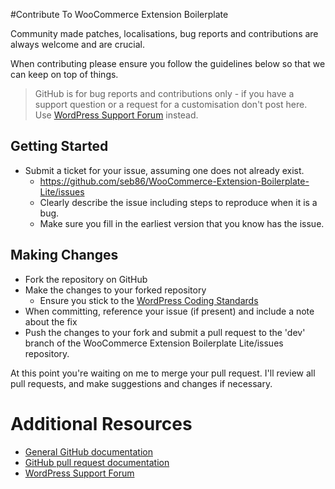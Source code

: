 #Contribute To WooCommerce Extension Boilerplate

Community made patches, localisations, bug reports and contributions are always welcome and are crucial.

When contributing please ensure you follow the guidelines below so that we can keep on top of things.

> GitHub is for bug reports and contributions only - if you have a support question or a request for a customisation don't post here. Use [WordPress Support Forum](http://wordpress.org/support/plugin/woocommerce-extension-boilerplate-lite) instead.

## Getting Started

* Submit a ticket for your issue, assuming one does not already exist.
  * https://github.com/seb86/WooCommerce-Extension-Boilerplate-Lite/issues
  * Clearly describe the issue including steps to reproduce when it is a bug.
  * Make sure you fill in the earliest version that you know has the issue.

## Making Changes 

* Fork the repository on GitHub
* Make the changes to your forked repository
  * Ensure you stick to the [WordPress Coding Standards](http://codex.wordpress.org/WordPress_Coding_Standards)
* When committing, reference your issue (if present) and include a note about the fix
* Push the changes to your fork and submit a pull request to the 'dev' branch of the WooCommerce Extension Boilerplate Lite/issues repository.

At this point you're waiting on me to merge your pull request. I'll review all pull requests, and make suggestions and changes if necessary. 

# Additional Resources

* [General GitHub documentation](http://help.github.com/)
* [GitHub pull request documentation](http://help.github.com/send-pull-requests/)
* [WordPress Support Forum](http://wordpress.org/support/plugin/woocommerce-extension-boilerplate-lite)
